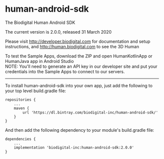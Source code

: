 # human-android-sdk
The Biodigital Human Android SDK

The current version is 2.0.0, released 31 March 2020

Please visit http://developer.biodigital.com for documentation and setup instructions, and http://human.biodigital.com to see the 3D Human

To test the Sample Apps, download the ZIP and open HumanKotlinApp or HumanJava app in Android Studio<br>
NOTE: You'll need to generate an API key in our developer site and put your credentials into the Sample Apps to connect to our servers.

<hr>

To install human-android-sdk into your own app, just add the following to your top level build.gradle file:

    repositories {
    	...
        maven {
            url 'https://dl.bintray.com/biodigital-inc/human-android-sdk/'
        }
    }

And then add the following dependency to your module's build.gradle file:

    dependencies {
		...
    	implementation 'biodigital-inc:human-android-sdk:2.0.0'
    }



